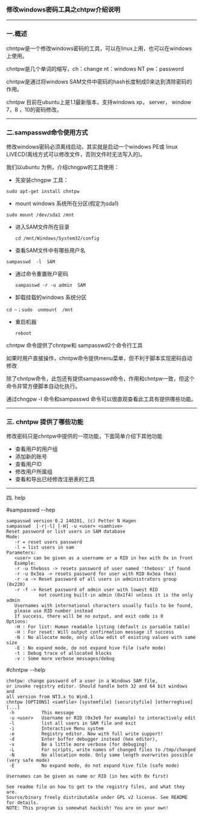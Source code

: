 ### 修改windows密码工具之chtpw介绍说明

------

### 一.概述

chntpw是一个修改windows密码的工具，可以在linux上用，也可以在windows上使用。

chntpw是几个单词的缩写，ch：change  nt：windows NT  pw：password  

chntpw是通过将windows SAM文件中密码的hash长度制成0来达到清除密码的作用。

chntpw 目前在ubuntu上是1.1最新版本，支持windows xp， server， window 7，8 ，10的密码修改。

------

### 二.sampasswd命令使用方式

  修改windows密码必须离线启动，其实就是启动一个windows PE或 linux LIVECD(离线方式可以修改文件，否则文件时无法写入的)。

我们以ubuntu 为例，介绍chngpw的工具使用：

- 先安装chngpw 工具：

```shell
sudo apt-get install chntpw  
```



- mount windows 系统所在分区(假定为sda1)

```shell
sudo mount /dev/sda1 /mnt 
```



- 进入SAM文件所在目录

  ```shell
  cd /mnt/Windows/System32/config
  ```

  

-   查看SAM文件中有哪些用户名

  ```shell
  sampasswd  -l  SAM
  ```



- 通过命令重置账户密码

  ```shell
  sampasswd -r -u admin  SAM
  ```



-   卸载挂载的windows 系统分区

  ```shell
  cd ~；sudo  unmount  /mnt
  ```

- 重启机器

  ```shell
  reboot
  ```

  

chntpw 命令提供了chntpw和 sampasswd2个命令行工具

如果时用户直接操作，chntpw命令提供menu菜单，但不利于脚本实现密码自动修改

除了chntpw命令，此包还有提供sampasswd命令，作用和chntpw一致，但这个命令非常方便脚本自动化执行。

通过chngpw -l 命令和sampasswd 命令可以很直观查看此工具有提供哪些功能。

------

### 三. chntpw 提供了哪些功能

修改密码只是chntpw中提供的一项功能，下面简单介绍下其他功能

- 查看用户的用户组
- 添加新的账号
- 查看用户ID
- 修改用户所属组
- 查看和导出已经修改注册表的工具

------

四. help

#sampasswd --hep

```
sampasswd version 0.2 140201, (c) Petter N Hagen
sampasswd  [-r|-l] [-H] -u <user> <samhive>
Reset password or list users in SAM database
Mode:
   -r = reset users password
   -l = list users in sam
Parameters:
   <user> can be given as a username or a RID in hex with 0x in front
   Example:
   -r -u theboss -> resets password of user named 'theboss' if found
   -r -u 0x3ea -> resets password for user with RID 0x3ea (hex)
   -r -a -> Reset password of all users in administrators group (0x220)
   -r -f -> Reset password of admin user with lowest RID
            not counting built-in admin (0x1f4) unless it is the only admin
   Usernames with international characters usually fails to be found,
   please use RID number instead
   If success, there will be no output, and exit code is 0
Options:
   -H : For list: Human readable listing (default is parsable table)
   -H : For reset: Will output confirmation message if success
   -N : No allocate mode, only allow edit of existing values with same size
   -E : No expand mode, do not expand hive file (safe mode)
   -t : Debug trace of allocated blocks
   -v : Some more verbose messages/debug

```



#chntpw --help

```
chntpw: change password of a user in a Windows SAM file,
or invoke registry editor. Should handle both 32 and 64 bit windows and
all version from NT3.x to Win8.1
chntpw [OPTIONS] <samfile> [systemfile] [securityfile] [otherreghive] [...]
 -h          This message
 -u <user>   Username or RID (0x3e9 for example) to interactively edit
 -l          list all users in SAM file and exit
 -i          Interactive Menu system
 -e          Registry editor. Now with full write support!
 -d          Enter buffer debugger instead (hex editor), 
 -v          Be a little more verbose (for debuging)
 -L          For scripts, write names of changed files to /tmp/changed
 -N          No allocation mode. Only same length overwrites possible (very safe mode)
 -E          No expand mode, do not expand hive file (safe mode)

Usernames can be given as name or RID (in hex with 0x first)

See readme file on how to get to the registry files, and what they are.
Source/binary freely distributable under GPL v2 license. See README for details.
NOTE: This program is somewhat hackish! You are on your own!

```


